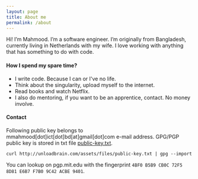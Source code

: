 ```yaml
---
layout: page
title: About me
permalink: /about
---
```


Hi! I’m Mahmood. I’m a software engineer. I’m originally from Bangladesh, currently living in Netherlands with my
 wife. I love working with anything that has something to do with code.

#### How I spend my spare time?
- I write code. Because I can or I've no life.
- Think about the singularity, upload myself to the internet.
- Read books and watch Netflix.
- I also do mentoring, if you want to be an apprentice, contact. No money involve.

#### Contact

Following public key belongs to mmahmood[dot]ict[dot]bd[at]gmail[dot]com e-mail address. 
GPG/PGP public key is stored in txt file [public-key.txt](assets/files/public-key.txt).

```text
curl http://unloadbrain.com/assets/files/public-key.txt | gpg --import
```

You can lookup on pgp.mit.edu with the fingerprint ```4BF0 B5B9 CB0C 72F5 8D81 E6B7 F7B0 9C42 ACBE 9401```.